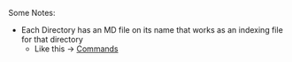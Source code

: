 Some Notes:

- Each Directory has an MD file on its name that works as an indexing file for that directory
	- Like this -> [Commands](Commands/Commands.md)
